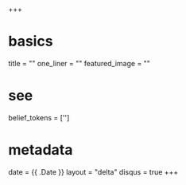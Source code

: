 +++
# basics
title     		 = ""
one_liner 		 = ""
featured_image = ""

# see 
belief_tokens 	= ['']

# metadata
date      		 = {{ .Date }}
layout    		 = "delta"
disqus    		 = true
+++

